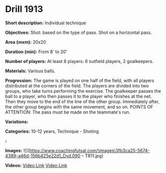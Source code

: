 # Drill 1913

**Short description:**
Individual technique

**Objectives:**
Shot: based on the type of pass. Shot on a horizontal pass.

**Area (mxm):**
20x20

**Duration (min):**
From 8' to 20'

**Number of players:**
At least 8 players: 6 outfield players, 2 goalkeepers.

**Materials:**
Various balls.

**Progression:**
The game is played on one half of the field, with all players distributed at the corners of the field. The players are divided into two groups, who take turns performing the exercise. The goalkeeper passes the ball to a player, who then passes it to the player who finishes at the net. Then they move to the end of the line of the other group. Immediately after, the other group begins with the same movement, and so on. POINTS OF ATTENTION: The pass must be made on the teammate's run.

**Variations:**


**Categories:**
10-12 years, Technique - Shoting

**:**


**Images:**
![](https://www.coachingfutsal.com/\images\3fb3ca25-5674-4389-a46d-156b425e22d1_Dvd.090 – TR11.jpg)

**Videos:**
[Video Link](https://www.youtube.com/embed/DGMp2pEav7o)
[Video Link](https://www.youtube.com/embed/QouKR2P8D-Y)

